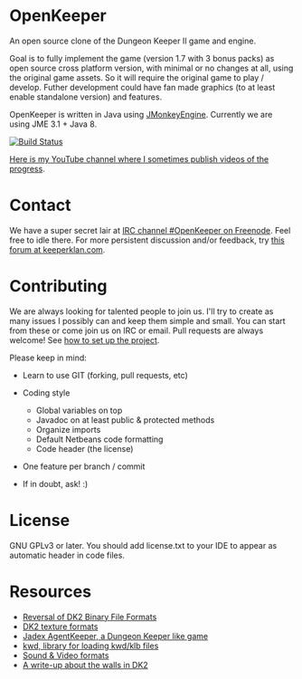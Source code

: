 OpenKeeper
=================

An open source clone of the Dungeon Keeper II game and engine.

Goal is to fully implement the game (version 1.7 with 3 bonus packs) as open source cross platform version, with minimal or no changes at all, using the original game assets. So it will require the original game to play / develop. Futher development could have fan made graphics (to at least enable standalone version) and features.

OpenKeeper is written in Java using [JMonkeyEngine](http://jmonkeyengine.org/). Currently we are using JME 3.1 + Java 8.

[![Build Status](https://travis-ci.org/tonihele/OpenKeeper.svg)](https://travis-ci.org/tonihele/OpenKeeper)

[Here is my YouTube channel where I sometimes publish videos of the progress](https://www.youtube.com/user/Kaljis83/videos).

Contact
========

We have a super secret lair at [IRC channel #OpenKeeper on Freenode](https://webchat.freenode.net/?channels=OpenKeeper). Feel free to idle there. For more persistent discussion and/or feedback, try [this forum at keeperklan.com](https://keeperklan.com/forums/101-OpenKeeper).

Contributing
=============

We are always looking for talented people to join us. I'll try to create as many issues I possibly can and keep them simple and small. You can start from these or come join us on IRC or email. Pull requests are always welcome! See [how to set up the project](https://github.com/tonihele/OpenKeeper/wiki/How-to-set-up-OpenKeeper).

Please keep in mind:
 - Learn to use GIT (forking, pull requests, etc)
 - Coding style
    - Global variables on top
    - Javadoc on at least public & protected methods
    - Organize imports
    - Default Netbeans code formatting
    - Code header (the license)

- One feature per branch / commit
- If in doubt, ask! :)

License
==========

GNU GPLv3 or later. You should add license.txt to your IDE to appear as automatic header in code files.

Resources
=========

 * [Reversal of DK2 Binary File Formats](http://keeperklan.com/threads/4623-Reversal-of-DKII-Binary-File-Formats)
 * [DK2 texture formats](http://keeperklan.com/threads/220-DK2-texture-format)
 * [Jadex AgentKeeper, a Dungeon Keeper like game](https://code.google.com/p/jadex-agentkeeper/)
 * [kwd, library for loading kwd/klb files](https://github.com/werkt/kwd)
 * [Sound & Video formats](http://wiki.multimedia.cx/index.php?title=Electronic_Arts_Formats)
 * [A write-up about the walls in DK2](http://simonschreibt.de/gat/dungeon-keeper-2-walls/)

